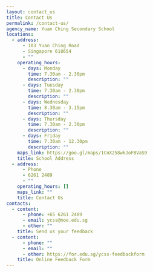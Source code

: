 ```yaml
---
layout: contact_us
title: Contact Us
permalink: /contact-us/
agency_name: Yuan Ching Secondary School
locations:
  - address:
      - 103 Yuan Ching Road
      - Singapore 618654
      - ""
    operating_hours:
      - days: Monday
        time: 7.30am - 2.30pm
        description: ""
      - days: Tuesday
        time: 7.30am - 2.30pm
        description: ""
      - days: Wednesday
        time: 8.30am - 3.15pm
        description: ""
      - days: Thursday
        time: 7.30am - 2.30pm
        description: ""
      - days: Friday
        time: 7.30am - 12.30pm
        description: ""
    maps_link: https://goo.gl/maps/1CnX258wkJoFBVaS9
    title: School Address
  - address:
      - Phone
      - 6261 2489
      - ""
    operating_hours: []
    maps_link: ""
    title: Contact Us
contacts:
  - content:
      - phone: +65 6261 2489
      - email: ycss@moe.edu.sg
      - other: ""
    title: Send us your feedback
  - content:
      - phone: ""
      - email: ""
      - other: https://for.edu.sg/ycss-feedbackform
    title: Online Feedback Form
---
```

